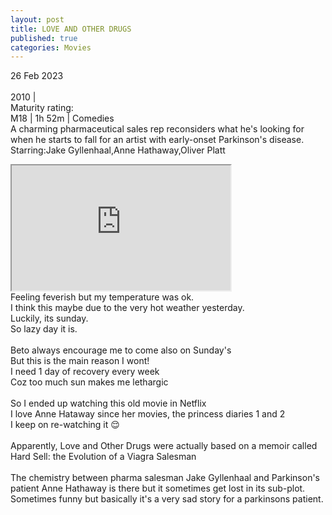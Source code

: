 ```yaml
---
layout: post
title: LOVE AND OTHER DRUGS
published: true
categories: Movies
---
```

26 Feb 2023
<br>
<br>
2010 |
<br>
Maturity rating:
<br>
M18 | 1h 52m | Comedies
<br>
A charming pharmaceutical sales rep reconsiders what he's looking for when he starts to fall for an artist with early-onset Parkinson's disease.
<br>
Starring:Jake Gyllenhaal,Anne Hathaway,Oliver Platt
<!--more-->
<iframe src="https://drive.google.com/file/d/1ryiRVBt4bZxq5e-fsJ74A66MyqS_gLlx/preview" width="350" height="200" allow="autoplay"></iframe>
<br>
Feeling feverish but my temperature was ok.
<br>
I think this maybe due to the very hot weather yesterday.
<br>
Luckily, its sunday. 
<br>
So lazy day it is.
<br>
<br>
Beto always encourage me to come also on Sunday's
<br>
But this is the main reason I wont!
<br>
I need 1 day of recovery every week
<br>
Coz too much sun makes me lethargic
<br>
<br>
So I ended up watching this old movie in Netflix
<br>
I love Anne Hataway since her movies, the princess diaries 1 and 2
<br>
I keep on re-watching it 😌
<br>
<br>
Apparently, Love and Other Drugs were actually based on a memoir called Hard Sell: the Evolution of a Viagra Salesman
<br>
<br>
The chemistry between pharma salesman Jake Gyllenhaal and Parkinson's patient Anne Hathaway is there but it sometimes get lost in its sub-plot. 
<br>
Sometimes funny but basically it's a very sad story for a parkinsons patient.

